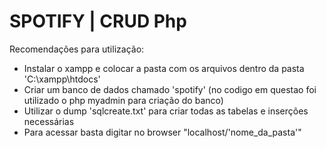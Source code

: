 # SPOTIFY | CRUD Php

Recomendações para utilização:

- Instalar o xampp e colocar a pasta com os arquivos dentro da pasta 'C:\xampp\htdocs'
- Criar um banco de dados chamado 'spotify' (no codigo em questao foi utilizado o php myadmin para criação do banco)
- Utilizar o dump 'sqlcreate.txt' para criar todas as tabelas e inserções necessárias
- Para acessar basta digitar no browser "localhost/'nome_da_pasta'"